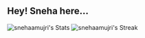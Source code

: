 ## Hey! Sneha here... 

![snehaamujri's Stats](https://github-readme-stats.vercel.app/api?username=snehaamujri&theme=tokyonight&show_icons=true&hide_border=true&count_private=true)
![snehaamujri's Streak](https://github-readme-streak-stats.herokuapp.com/?user=snehaamujri&theme=tokyonight&hide_border=true)


<!--
**snehaamujri/snehaamujri** is a ✨ _special_ ✨ repository because its `README.md` (this file) appears on your GitHub profile.

Here are some ideas to get you started:

- 🔭 I’m currently working on ...
- 🌱 I’m currently learning ...
- 👯 I’m looking to collaborate on ...
- 🤔 I’m looking for help with ...
- 💬 Ask me about ...
- 📫 How to reach me: ...
- 😄 Pronouns: ...
- ⚡ Fun fact: ...
-->
